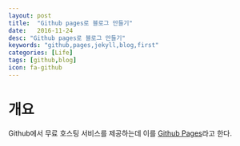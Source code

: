```yaml
---
layout: post
title:  "Github pages로 블로그 만들기"
date:   2016-11-24
desc: "Github pages로 블로그 만들기"
keywords: "github,pages,jekyll,blog,first"
categories: [Life]
tags: [github,blog]
icon: fa-github
---
```


# 개요

Github에서 무료 호스팅 서비스를 제공하는데 이를 [Github Pages](https://pages.github.com/)라고 한다.